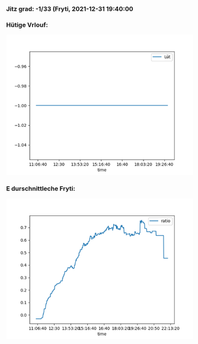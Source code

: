 ### Jitz grad: -1/33 (Fryti, 2021-12-31 19:40:00

### Hütige Vrlouf:
![Graph](Today.png)

### E durschnittleche Fryti:
![Graph](Fryti.png)